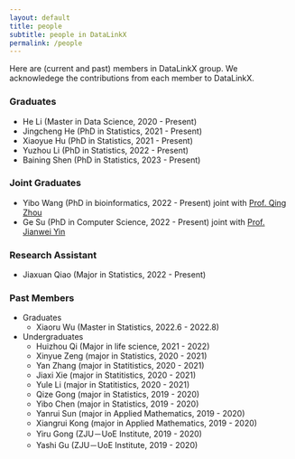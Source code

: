 ```yaml
---
layout: default
title: people
subtitle: people in DataLinkX
permalink: /people
---
```


Here are (current and past) members in DataLinkX group. We acknowledege the contributions from each member to DataLinkX.

### Graduates
- He Li (Master in Data Science, 2020 - Present)
- Jingcheng He (PhD in Statistics, 2021 - Present)
- Xiaoyue Hu (PhD in Statistics, 2021 - Present)
- Yuzhou Li (PhD in Statistics, 2022 - Present)
- Baining Shen (PhD in Statistics, 2023 - Present)

### Joint Graduates
- Yibo Wang (PhD in bioinformatics, 2022 - Present) joint with [Prof. Qing Zhou](https://person.zju.edu.cn/0017015/802017.html)
- Ge Su (PhD in Computer Science, 2022 - Present) joint with [Prof. Jianwei Yin](https://mypage.zju.edu.cn/0001038)

### Research Assistant 
- Jiaxuan Qiao (Major in Statistics, 2022 - Present)

### Past Members
- Graduates
    - Xiaoru Wu (Master in Statistics, 2022.6 - 2022.8)
- Undergraduates
    - Huizhou Qi (Major in life science, 2021 - 2022)
    - Xinyue Zeng (major in Statistics, 2020 - 2021)
    - Yan Zhang (major in Statitistics, 2020 - 2021)
    - Jiaxi Xie (major in Statitistics, 2020 - 2021)
    - Yule Li (major in Statitistics, 2020 - 2021)
    - Qize Gong (major in Statistics, 2019 - 2020)
    - Yibo Chen (major in Statistics, 2019 - 2020)
    - Yanrui Sun (major in Applied Mathematics, 2019 - 2020)
    - Xiangrui Kong (major in Applied Mathematics, 2019 - 2020)
    - Yiru Gong (ZJU－UoE Institute, 2019 - 2020)
    - Yashi Gu (ZJU－UoE Institute, 2019 - 2020)
    





